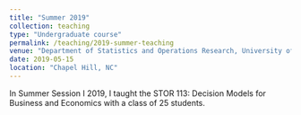 ```yaml
---
title: "Summer 2019"
collection: teaching
type: "Undergraduate course"
permalink: /teaching/2019-summer-teaching
venue: "Department of Statistics and Operations Research, University of North Carolina at Chapel Hill"
date: 2019-05-15
location: "Chapel Hill, NC"
---
```


In Summer Session I 2019, I taught the STOR 113: Decision Models for Business and Economics with a class of 25 students.